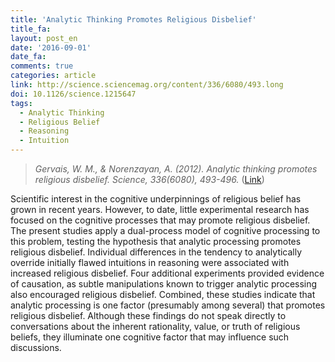 ```yaml
---
title: 'Analytic Thinking Promotes Religious Disbelief'
title_fa:
layout: post_en
date: '2016-09-01'
date_fa:
comments: true
categories: article
link: http://science.sciencemag.org/content/336/6080/493.long
doi: 10.1126/science.1215647
tags:
  - Analytic Thinking
  - Religious Belief
  - Reasoning
  - Intuition
---
```


> *Gervais, W. M., & Norenzayan, A. (2012). Analytic thinking promotes religious disbelief. Science, 336(6080), 493-496.* ([Link](http://science.sciencemag.org/content/336/6080/493.long))

Scientific interest in the cognitive underpinnings of religious belief has grown in recent years. However, to date, little experimental research has focused on the cognitive processes that may promote religious disbelief. The present studies apply a dual-process model of cognitive processing to this problem, testing the hypothesis that analytic processing promotes religious disbelief. Individual differences in the tendency to analytically override initially flawed intuitions in reasoning were associated with increased religious disbelief. Four additional experiments provided evidence of causation, as subtle manipulations known to trigger analytic processing also encouraged religious disbelief. Combined, these studies indicate that analytic processing is one factor (presumably among several) that promotes religious disbelief. Although these findings do not speak directly to conversations about the inherent rationality, value, or truth of religious beliefs, they illuminate one cognitive factor that may influence such discussions.
